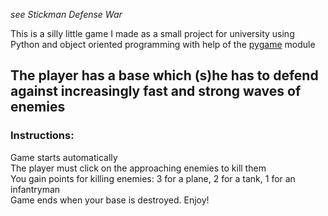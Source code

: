 *see Stickman Defense War*

This is a silly little game I made as a small project for university using Python and object oriented programming with help of the [pygame](https://www.pygame.org/news) module

## The player has a base which (s)he has to defend against increasingly fast and strong waves of enemies

### Instructions:
Game starts automatically  
The player must click on the approaching enemies to kill them  
You gain points for killing enemies: 3 for a plane, 2 for a tank, 1 for an infantryman  
Game ends when your base is destroyed. Enjoy!  

